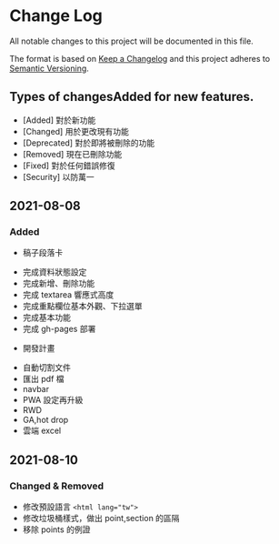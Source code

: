 # Change Log

All notable changes to this project will be documented in this file.

The format is based on [Keep a Changelog](http://keepachangelog.com/)
and this project adheres to [Semantic Versioning](http://semver.org/).

## Types of changesAdded for new features.

- [Added] 對於新功能
- [Changed] 用於更改現有功能
- [Deprecated] 對於即將被刪除的功能
- [Removed] 現在已刪除功能
- [Fixed] 對於任何錯誤修復
- [Security] 以防萬一

## 2021-08-08

### Added

- 稿子段落卡

* 完成資料狀態設定
* 完成新增、刪除功能
* 完成 textarea 響應式高度
* 完成重點欄位基本外觀、下拉選單
* 完成基本功能
* 完成 gh-pages 部署

- 開發計畫

* 自動切割文件
* 匯出 pdf 檔
* navbar
* PWA 設定再升級
* RWD
* GA,hot drop
* 雲端 excel

## 2021-08-10

### Changed & Removed

- 修改預設語言 `<html lang="tw">`
- 修改垃圾桶樣式，做出 point,section 的區隔
- 移除 points 的例證
